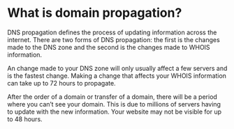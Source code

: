 # What is domain propagation?

DNS propagation defines the process of updating information across the internet. There are two forms of DNS propagation: the first is the changes made to the DNS zone and the second is the changes made to WHOIS information.

An change made to your DNS zone will only usually affect a few servers and is the fastest change. Making a change that affects your WHOIS information can take up to 72 hours to propagate.

After the order of a domain or transfer of a domain, there will be a period where you can’t see your domain. This is due to millions of servers having to update with the new information. Your website may not be visible for up to 48 hours.
